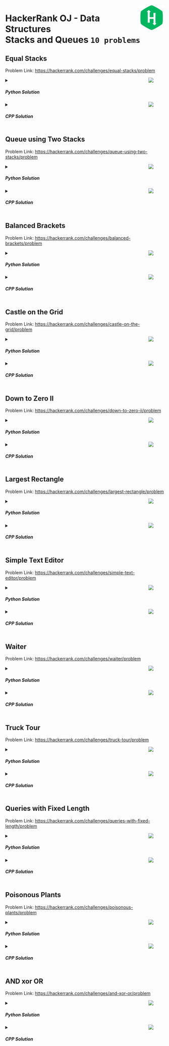 <a href="/level-2/hackerrank/data-structures/solutions/stacks-queues.md"><img align="right" width="80" src="/logos/hackerrank.png"></img></a>

# HackerRank OJ - Data Structures <br> Stacks and Queues `10 problems`

## Equal Stacks
Problem Link: https://hackerrank.com/challenges/equal-stacks/problem

<a href="/level-2/hackerrank/data-structures/solutions/stacks-queues.md"><img align="right" width="50" src="https://github.com/cs-MohamedAyman/cs-MohamedAyman/blob/main/repos-logos/python.png"></img></a>
<details>
    <summary><h5>Python Solution</h5></summary>

```python
def equalStacks(h1, h2, h3):
    s1, s2, s3 = [], [], []
    sum_h1, sum_h2, sum_h3 = 0, 0, 0
    res = 0
    for i in range(len(h1)-1, -1, -1):
        s1.append(h1[i])
        sum_h1 += h1[i]
    for i in range(len(h2)-1, -1, -1):
        s2.append(h2[i])
        sum_h2 += h2[i]
    for i in range(len(h3)-1, -1, -1):
        s3.append(h3[i])
        sum_h3 += h3[i]
    res = min(sum_h1, sum_h2, sum_h3)
    while sum_h1 != sum_h2 or sum_h2 != sum_h3:
        while sum_h1 > res:
            sum_h1 -= s1[-1]
            s1.pop()
        res = min(sum_h1, sum_h2, sum_h3)
        while sum_h2 > res:
            sum_h2 -= s2[-1]
            s2.pop()
        res = min(sum_h1, sum_h2, sum_h3)
        while sum_h3 > res:
            sum_h3 -= s3[-1]
            s3.pop()
        res = min(sum_h1, sum_h2, sum_h3)
    return res
```

</details>
<a href="/level-2/hackerrank/data-structures/solutions/stacks-queues.md"><img align="right" width="50" src="https://github.com/cs-MohamedAyman/cs-MohamedAyman/blob/main/repos-logos/cpp.png"></img></a>
<details>
    <summary><h5>CPP Solution</h5></summary>

```cpp
int equalStacks(vector<int> h1, vector<int> h2, vector<int> h3) {
    stack<int> s1, s2, s3;
    int sum_h1 = 0, sum_h2 = 0, sum_h3 = 0;
    int res = 0;
    for (int i=size(h1)-1; i>=0; i--) {
        s1.push(h1[i]);
        sum_h1 += h1[i];
    }
    for (int i=size(h2)-1; i>=0; i--) {
        s2.push(h2[i]);
        sum_h2 += h2[i];
    }
    for (int i=size(h3)-1; i>=0; i--) {
        s3.push(h3[i]);
        sum_h3 += h3[i];
    }
    res = min(sum_h1, min(sum_h2, sum_h3));
    while (sum_h1 != sum_h2 or sum_h2 != sum_h3) {
        while (sum_h1 > res) {
            sum_h1 -= s1.top();
            s1.pop();
        }
        res = min(sum_h1, min(sum_h2, sum_h3));
        while (sum_h2 > res) {
            sum_h2 -= s2.top();
            s2.pop();
        }
        res = min(sum_h1, min(sum_h2, sum_h3));
        while (sum_h3 > res) {
            sum_h3 -= s3.top();
            s3.pop();
        }
        res = min(sum_h1, min(sum_h2, sum_h3));
    }
    return res;
}
```

</details>

## Queue using Two Stacks
Problem Link: https://hackerrank.com/challenges/queue-using-two-stacks/problem

<a href="/level-2/hackerrank/data-structures/solutions/stacks-queues.md"><img align="right" width="50" src="https://github.com/cs-MohamedAyman/cs-MohamedAyman/blob/main/repos-logos/python.png"></img></a>
<details>
    <summary><h5>Python Solution</h5></summary>

```python
def QueueTwoStacks(queries):
    out_stk, in_stk = [], []
    for query in queries:
        val = list(map(int, query.split()))
        if val[0] == 1:
            in_stk.append(val[1])
        elif val[0] == 2:
            if not out_stk:
                while in_stk:
                    out_stk.append(in_stk[-1])
                    in_stk.pop()
            out_stk.pop()
        else:
            print(out_stk[-1] if out_stk else in_stk[0])
```

</details>
<a href="/level-2/hackerrank/data-structures/solutions/stacks-queues.md"><img align="right" width="50" src="https://github.com/cs-MohamedAyman/cs-MohamedAyman/blob/main/repos-logos/cpp.png"></img></a>
<details>
    <summary><h5>CPP Solution</h5></summary>

```cpp
void QueueTwoStacks(vector<vector<int>> queries) {
    vector<int> out_stk, in_stk;
    for (auto val : queries) {
        if (val[0] == 1)
            in_stk.push_back(val[1]);
        else if (val[0] == 2) {
            if (out_stk.empty()) {
                while (not in_stk.empty()) {
                    out_stk.push_back(in_stk.back());
                    in_stk.pop_back();
                }
            }
            out_stk.pop_back();
        }
        else
            cout << (not out_stk.empty()? out_stk.back() : in_stk.front()) << '\n';
    }
}
```

</details>

## Balanced Brackets
Problem Link: https://hackerrank.com/challenges/balanced-brackets/problem

<a href="/level-2/hackerrank/data-structures/solutions/stacks-queues.md"><img align="right" width="50" src="https://github.com/cs-MohamedAyman/cs-MohamedAyman/blob/main/repos-logos/python.png"></img></a>
<details>
    <summary><h5>Python Solution</h5></summary>

```python
def isBalanced(s):
    if len(s) % 2:
        return "NO"
    open_brackets = "([{"
    stk = []
    match = {'(': ')', '[': ']', '{': '}'};
    for i in s:
        if i in open_brackets:
            stk.append(i)
        else:
            if not stk or i != match[stk[-1]]:
                return "NO"
            stk.pop()
    return "YES" if not stk else "NO"
```

</details>
<a href="/level-2/hackerrank/data-structures/solutions/stacks-queues.md"><img align="right" width="50" src="https://github.com/cs-MohamedAyman/cs-MohamedAyman/blob/main/repos-logos/cpp.png"></img></a>
<details>
    <summary><h5>CPP Solution</h5></summary>

```cpp
string isBalanced(string s) {
    if (size(s) % 2)
        return "NO";
    string open_brackets = "([{";
    stack<char> stk;
    map<char, char> match = {{'(', ')'}, {'[', ']'}, {'{', '}'}};
    for (char i : s) {
        if (open_brackets.find(i) != string::npos)
            stk.push(i);
        else {
            if (stk.empty() or i != match[stk.top()])
                return "NO";
            stk.pop();
        }
    }
    return stk.empty()? "YES": "NO";
}
```

</details>

## Castle on the Grid
Problem Link: https://hackerrank.com/challenges/castle-on-the-grid/problem

<a href="/level-2/hackerrank/data-structures/solutions/stacks-queues.md"><img align="right" width="50" src="https://github.com/cs-MohamedAyman/cs-MohamedAyman/blob/main/repos-logos/python.png"></img></a>
<details>
    <summary><h5>Python Solution</h5></summary>

```python
def minimumMoves(grid, startX, startY, goalX, goalY):
    def isOpen(grid, x, y):
        return 0 <= x < len(grid) and 0 <= y < len(grid) and grid[x][y] == '.'

    if startX == goalX and startY == goalY:
        return 0
    n = len(grid)
    moves = [[-1 for _ in range(n)] for _ in range(n)]
    moves[startX][startY] = 0
    que = [(startX, startY)]
    dx = [0, 0, 1, -1]
    dy = [1, -1, 0, 0]
    while que:
        head = que[0]
        que.pop(0)
        for i in range(4):
            nextX, nextY = head[0], head[1]
            while isOpen(grid, nextX + dx[i], nextY + dy[i]):
                nextX += dx[i]
                nextY += dy[i]
                if nextX == goalX and nextY == goalY:
                    return moves[head[0]][head[1]] + 1
                if moves[nextX][nextY] == -1:
                    moves[nextX][nextY] = moves[head[0]][head[1]] + 1
                    que.append((nextX, nextY))
    return 0
```

</details>
<a href="/level-2/hackerrank/data-structures/solutions/stacks-queues.md"><img align="right" width="50" src="https://github.com/cs-MohamedAyman/cs-MohamedAyman/blob/main/repos-logos/cpp.png"></img></a>
<details>
    <summary><h5>CPP Solution</h5></summary>

```cpp
const int dx[] = {0, 0, 1, -1};
const int dy[] = {1, -1, 0, 0};

bool isOpen(vector<string> grid, int x, int y) {
    return 0 <= x and x < size(grid) and 0 <= y and y < size(grid) and grid[x][y] == '.';
}

int minimumMoves(vector<string> grid, int startX, int startY, int goalX, int goalY) {
    if (startX == goalX and startY == goalY)
        return 0;
    int n = size(grid);
    vector<vector<int>> moves(n, vector<int>(n, -1));
    moves[startX][startY] = 0;
    vector<pair<int, int>> que = {{startX, startY}};
    while (size(que) > 0) {
        auto head = que.front();
        que.erase(que.begin());
        for (int i = 0; i < 4; i++) {
            int nextX = head.first, nextY = head.second;
            while (isOpen(grid, nextX + dx[i], nextY + dy[i])) {
                nextX += dx[i];
                nextY += dy[i];
                if (nextX == goalX and nextY == goalY)
                    return moves[head.first][head.second] + 1;
                if (moves[nextX][nextY] == -1) {
                    moves[nextX][nextY] = moves[head.first][head.second] + 1;
                    que.push_back({nextX, nextY});
                }
            }
        }
    }
    return 0;
}
```

</details>

## Down to Zero II
Problem Link: https://hackerrank.com/challenges/down-to-zero-ii/problem

<a href="/level-2/hackerrank/data-structures/solutions/stacks-queues.md"><img align="right" width="50" src="https://github.com/cs-MohamedAyman/cs-MohamedAyman/blob/main/repos-logos/python.png"></img></a>
<details>
    <summary><h5>Python Solution</h5></summary>

```python
N = int(2e6)+3
seive = [0] * N

def constract_seive():
    seive[0], seive[1] = 0, 1
    for i in range(1, N):
        if seive[i] == 0 or seive[i] > seive[i-1] + 1:
            seive[i] = seive[i-1] + 1
        j = 0
        while j < i * i and j + i < N:
            if seive[j + i] == 0 or seive[j + i] > seive[i] + 1:
                seive[j + i] = seive[i] + 1
            j += i

def downToZero(n):
    return seive[n]
```

</details>
<a href="/level-2/hackerrank/data-structures/solutions/stacks-queues.md"><img align="right" width="50" src="https://github.com/cs-MohamedAyman/cs-MohamedAyman/blob/main/repos-logos/cpp.png"></img></a>
<details>
    <summary><h5>CPP Solution</h5></summary>

```cpp
const int N = 2e6+3;
int seive[N];

void constract_seive() {
    seive[0] = 0, seive[1] = 1;
    for (long long i = 1; i < N; i++) {
        if (seive[i] == 0 or seive[i] > seive[i-1] + 1)
            seive[i] = seive[i-1] + 1;
        long long j = 0;
        while (j < i * i and j + i < N) {
            if (seive[j + i] == 0 or seive[j + i] > seive[i] + 1)
                seive[j + i] = seive[i] + 1;
            j += i;
        }
    }
}

int downToZero(int n) {
    return seive[n];
}
```

</details>

## Largest Rectangle
Problem Link: https://hackerrank.com/challenges/largest-rectangle/problem

<a href="/level-2/hackerrank/data-structures/solutions/stacks-queues.md"><img align="right" width="50" src="https://github.com/cs-MohamedAyman/cs-MohamedAyman/blob/main/repos-logos/python.png"></img></a>
<details>
    <summary><h5>Python Solution</h5></summary>

```python
def largestRectangle(h):
    stk = []
    i = 0
    res = 0

    while i < len(h):
        if (not stk) or (h[stk[-1]] <= h[i]):
            stk.append(i)
            i += 1
        else:
            t = stk.pop()
            area = h[t] * ((i - stk[-1] - 1) if stk else i)
            res = max(res, area)

    while stk:
        t = stk.pop()
        area = h[t] * ((i - stk[-1] - 1) if stk else i)
        res = max(res, area)

    return res
```

</details>
<a href="/level-2/hackerrank/data-structures/solutions/stacks-queues.md"><img align="right" width="50" src="https://github.com/cs-MohamedAyman/cs-MohamedAyman/blob/main/repos-logos/cpp.png"></img></a>
<details>
    <summary><h5>CPP Solution</h5></summary>

```cpp
long largestRectangle(vector<int> h) {
    stack<int> stk;
    int i = 0;
    int res = 0;

    while (i < size(h)) {
        if (stk.empty() or (h[stk.top()] <= h[i])) {
            stk.push(i);
            i ++;
        }
        else {
            int t = stk.top();
            stk.pop();
            int area = h[t] * (not stk.empty()? i - stk.top() - 1 : i);
            res = max(res, area);
        }
    }
    while (not stk.empty()) {
        int t = stk.top();
        stk.pop();
        int area = h[t] * (not stk.empty()? i - stk.top() - 1 : i);
        res = max(res, area);
    }
    return res;
}
```

</details>

## Simple Text Editor
Problem Link: https://hackerrank.com/challenges/simple-text-editor/problem

<a href="/level-2/hackerrank/data-structures/solutions/stacks-queues.md"><img align="right" width="50" src="https://github.com/cs-MohamedAyman/cs-MohamedAyman/blob/main/repos-logos/python.png"></img></a>
<details>
    <summary><h5>Python Solution</h5></summary>

```python
class TextEditor:
    def __init__(self):
        self.text = []
    def append(self, s):
        self.text.append(self.last() + s)
    def remove(self, n):
        self.text.append(self.last()[:-n])
    def at(self, k):
        return self.last()[k - 1]
    def undo(self):
        self.text.pop()
    def last(self):
        return self.text[-1] if self.text else ''

n = int(input())
t = TextEditor()
queries = list(input().split() for _ in range(n))
res = []
for cmd in queries:
    if cmd[0] == '1':
        t.append(cmd[1])
    elif cmd[0] == '2':
        t.remove(int(cmd[1]))
    elif cmd[0] == '3':
        res.append(t.at(int(cmd[1])))
    elif cmd[0] == '4':
        t.undo()
print('\n'.join(res))
```

</details>
<a href="/level-2/hackerrank/data-structures/solutions/stacks-queues.md"><img align="right" width="50" src="https://github.com/cs-MohamedAyman/cs-MohamedAyman/blob/main/repos-logos/cpp.png"></img></a>
<details>
    <summary><h5>CPP Solution</h5></summary>

```cpp
struct TextEditor {
    stack<string> text;

    void append(string s) {
        text.push(last() + s);
    }
    void remove(int n) {
        string last_str = last();
        text.push(last_str.substr(0, size(last_str)-n));
    }
    char at(int k) {
        return last()[k - 1];
    }
    void undo() {
        text.pop();
    }
    string last() {
        return (not text.empty()? text.top() : "");
    }
};
int main() {
    int n;
    cin >> n;
    TextEditor t;
    vector<char> res;
    for (int i = 0; i < n; i++) {
        int x;
        cin >> x;
        if (x == 1) {
            string cmd;
            cin >> cmd;
            t.append(cmd);
        }
        else if (x == 2) {
            int cmd;
            cin >> cmd;
            t.remove(cmd);
        }
        else if (x == 3) {
            int cmd;
            cin >> cmd;
            res.push_back(t.at(cmd));
        }
        else {
            t.undo();
        }
    }
    for (auto &c : res)
        cout << c << '\n';
}
```

</details>

## Waiter
Problem Link: https://hackerrank.com/challenges/waiter/problem

<a href="/level-2/hackerrank/data-structures/solutions/stacks-queues.md"><img align="right" width="50" src="https://github.com/cs-MohamedAyman/cs-MohamedAyman/blob/main/repos-logos/python.png"></img></a>
<details>
    <summary><h5>Python Solution</h5></summary>

```python
def constract_seive():
    N = int(5e4)+3
    seive = [0] * N
    primes = []
    for i in range(2, N):
        if seive[i] == 1:
            continue
        primes.append(i)
        j = i * i
        while j < N:
            seive[j] = 1
            j += i
    return primes

def waiter(nums, q):
    res, strA, strB = [], [], []
    primes = constract_seive()
    for i in range(q):
        while nums:
            if nums[-1] % primes[i] == 0:
                strB.append(nums[-1])
            else:
                strA.append(nums[-1])
            nums.pop()
        nums = strA[:]
        strA.clear()
        while strB:
            res.append(strB[-1])
            strB.pop()
    while nums:
        res.append(nums[-1])
        nums.pop()
    return res
```

</details>
<a href="/level-2/hackerrank/data-structures/solutions/stacks-queues.md"><img align="right" width="50" src="https://github.com/cs-MohamedAyman/cs-MohamedAyman/blob/main/repos-logos/cpp.png"></img></a>
<details>
    <summary><h5>CPP Solution</h5></summary>

```cpp
vector<int> constract_seive() {
    int N = int(5e4)+3;
    vector<bool> seive(N, 0);
    vector<int> primes;
    for (int i = 2; i < N; i++) {
        if (seive[i] == 1)
            continue;
        primes.push_back(i);
        long long j = 1LL * i * i;
        while (j < N) {
            seive[j] = 1;
            j += i;
        }
    }
    return primes;
}
vector<int> waiter(vector<int> nums, int q) {
    vector<int> res, strA, strB;
    vector<int> primes = constract_seive();
    for (int i = 0; i < q; i++) {
        while (not nums.empty()) {
            if (nums.back() % primes[i] == 0)
                strB.push_back(nums.back());
            else
                strA.push_back(nums.back());
            nums.pop_back();
        }
        nums = strA;
        strA.clear();
        while (not strB.empty()) {
            res.push_back(strB.back());
            strB.pop_back();
        }
    }
    while (not nums.empty()) {
        res.push_back(nums.back());
        nums.pop_back();
    }
    return res;
}
```

</details>

## Truck Tour
Problem Link: https://hackerrank.com/challenges/truck-tour/problem

<a href="/level-2/hackerrank/data-structures/solutions/stacks-queues.md"><img align="right" width="50" src="https://github.com/cs-MohamedAyman/cs-MohamedAyman/blob/main/repos-logos/python.png"></img></a>
<details>
    <summary><h5>Python Solution</h5></summary>

```python
def truckTour(pumps):
    curr_pet, curr_pos = 0, 0
    for i in range(len(pumps)):
        petrol, distance = pumps[i][0], pumps[i][1]
        curr_pet += petrol
        if curr_pet > distance:
            curr_pet -= distance
        else:
            curr_pet, curr_pos = 0, i
    return curr_pos + 1
```

</details>
<a href="/level-2/hackerrank/data-structures/solutions/stacks-queues.md"><img align="right" width="50" src="https://github.com/cs-MohamedAyman/cs-MohamedAyman/blob/main/repos-logos/cpp.png"></img></a>
<details>
    <summary><h5>CPP Solution</h5></summary>

```cpp
int truckTour(vector<vector<int>> pumps) {
    int curr_pet = 0, curr_pos = 0;
    for (int i = 0; i < size(pumps); i++) {
        int petrol = pumps[i][0], distance = pumps[i][1];
        curr_pet += petrol;
        if (curr_pet > distance)
            curr_pet -= distance;
        else
            curr_pet = 0, curr_pos = i;
    }
    return curr_pos + 1;
}
```

</details>

## Queries with Fixed Length
Problem Link: https://hackerrank.com/challenges/queries-with-fixed-length/problem

<a href="/level-2/hackerrank/data-structures/solutions/stacks-queues.md"><img align="right" width="50" src="https://github.com/cs-MohamedAyman/cs-MohamedAyman/blob/main/repos-logos/python.png"></img></a>
<details>
    <summary><h5>Python Solution</h5></summary>

```python
def solve(arr, queries):
    dq = []
    res = []
    for d in queries:
        dq.clear()
        curr_min = 2e9
        for i in range(len(arr)):
            while dq and arr[dq[-1]] < arr[i]:
                dq.pop()
            dq.append(i)
            while dq and dq[0] <= i - d:
                dq.pop(0)
            if i >= d - 1:
                curr_min = min(curr_min, arr[dq[0]])
        res.append(curr_min)
    return res
```

</details>
<a href="/level-2/hackerrank/data-structures/solutions/stacks-queues.md"><img align="right" width="50" src="https://github.com/cs-MohamedAyman/cs-MohamedAyman/blob/main/repos-logos/cpp.png"></img></a>
<details>
    <summary><h5>CPP Solution</h5></summary>

```cpp
vector<int> solve(vector<int> arr, vector<int> queries) {
    deque<int> dq;
    vector<int> res;
    for (int &d : queries) {
        dq.clear();
        int curr_min = 2e9;
        for (int i = 0; i < size(arr); i++) {
            while (size(dq) and arr[dq.back()] < arr[i])
                dq.pop_back();
            dq.push_back(i);
            while (size(dq) and dq.front() <= i - d)
                dq.pop_front();
            if (i >= d - 1)
                curr_min = min(curr_min, arr[dq.front()]);
        }
        res.push_back(curr_min);
    }
    return res;
}
```

</details>

## Poisonous Plants
Problem Link: https://hackerrank.com/challenges/poisonous-plants/problem

<a href="/level-2/hackerrank/data-structures/solutions/stacks-queues.md"><img align="right" width="50" src="https://github.com/cs-MohamedAyman/cs-MohamedAyman/blob/main/repos-logos/python.png"></img></a>
<details>
    <summary><h5>Python Solution</h5></summary>

```python
def poisonousPlants(p):
    stk = []
    max_height, max_diff = 0, 0
    for i in range(len(p)-1, -1, -1):
        while stk and p[i] < stk[-1]:
            stk.pop()
        max_diff = max(max_diff, max_height - len(stk))
        stk.append(p[i])
        max_height = max(max_height, len(stk))
    return max_diff
```

</details>
<a href="/level-2/hackerrank/data-structures/solutions/stacks-queues.md"><img align="right" width="50" src="https://github.com/cs-MohamedAyman/cs-MohamedAyman/blob/main/repos-logos/cpp.png"></img></a>
<details>
    <summary><h5>CPP Solution</h5></summary>

```cpp
int poisonousPlants(vector<int> p) {
    vector<int> stk;
    int max_height = 0, max_diff = 0;
    for (int i = size(p)-1; i > -1; i--) {
        while (size(stk) > 0 and p[i] < stk.back())
            stk.pop_back();
        max_diff = max(max_diff, max_height - int(size(stk)));
        stk.push_back(p[i]);
        max_height = max(max_height, int(size(stk)));
    }
    return max_diff;
}
```

</details>

## AND xor OR
Problem Link: https://hackerrank.com/challenges/and-xor-or/problem

<a href="/level-2/hackerrank/data-structures/solutions/stacks-queues.md"><img align="right" width="50" src="https://github.com/cs-MohamedAyman/cs-MohamedAyman/blob/main/repos-logos/python.png"></img></a>
<details>
    <summary><h5>Python Solution</h5></summary>

```python
def andXorOr(a):
    res = 0
    stk = []
    for i in a:
        while stk:
            res = max(res, i ^ stk[-1])
            if i < stk[-1]:
                stk.pop()
            else:
                break
        stk.append(i)
    return res
```

</details>
<a href="/level-2/hackerrank/data-structures/solutions/stacks-queues.md"><img align="right" width="50" src="https://github.com/cs-MohamedAyman/cs-MohamedAyman/blob/main/repos-logos/cpp.png"></img></a>
<details>
    <summary><h5>CPP Solution</h5></summary>

```cpp
int andXorOr(vector<int> a) {
    int res = 0;
    stack<int> stk;
    for (int &i : a) {
        while (size(stk)) {
            res = max(res, i ^ stk.top());
            if (i < stk.top())
                stk.pop();
            else
                break;
        }
        stk.push(i);
    }
    return res;
}
```

</details>
